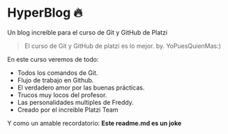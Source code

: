 # HyperBlog 🔥
Un blog increible para el curso de Git y GitHub de Platzi 

>El curso de Git y GitHub de platzi es lo mejor.
>  by. YoPuesQuienMas:)

En este curso veremos de todo: 
* Todos los comandos de Git.
* Flujo de trabajo en Github.
* El verdadero amor por las buenas prácticas.
* Trucos muy locos del profesor.
* Las personalidades multiples de Freddy.
* Creado por el increible Platzi Team


Y como un amable recordatorio: **Este readme.md es un joke**


